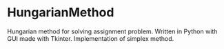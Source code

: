 # HungarianMethod

Hungarian method for solving assignment problem. Written in Python with GUI made with Tkinter.
Implementation of simplex method.
